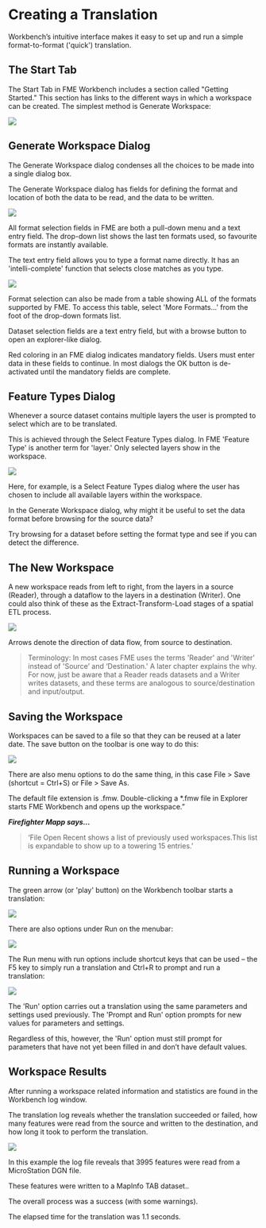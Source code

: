 # Creating a Translation #

Workbench’s intuitive interface makes it easy to set up and run a simple format-to-format ('quick') translation.

## The Start Tab ##
The Start Tab in FME Workbench includes a section called "Getting Started." This section has links to the different ways in which a workspace can be created. The simplest method is Generate Workspace:

![](https://raw.githubusercontent.com/FMEEvangelist/FME-Desktop-Basic-Training-Manual-Images/master/Img1.11.GettingStarted.png)

## Generate Workspace Dialog ##
The Generate Workspace dialog condenses all the choices to be made into a single dialog box.

The Generate Workspace dialog has fields for defining the format and location of both the data to be read, and the data to be written.

![](https://raw.githubusercontent.com/FMEEvangelist/FME-Desktop-Basic-Training-Manual-Images/master/Img1.12.GenerateWorkspaceDialog.png)

All format selection fields in FME are both a pull-down menu and a text entry field. The drop-down list shows the last ten formats used, so favourite formats are instantly available.

The text entry field allows you to type a format name directly. It has an 'intelli-complete' function that selects close matches as you type.

![](https://raw.githubusercontent.com/FMEEvangelist/FME-Desktop-Basic-Training-Manual-Images/master/Img1.13.FormatSelect.png)

Format selection can also be made from a table showing ALL of the formats supported by FME. To access this table, select 'More Formats...' from the foot of the drop-down formats list.

Dataset selection fields are a text entry field, but with a browse button to open an explorer-like dialog.

Red coloring in an FME dialog indicates mandatory fields. Users must enter data in these fields to continue. In most dialogs the OK button is de-activated until the mandatory fields are complete.
 
## Feature Types Dialog ##
Whenever a source dataset contains multiple layers the user is prompted to select which are to be translated.

This is achieved through the Select Feature Types dialog. In FME 'Feature Type' is another term for 'layer.' Only selected layers show in the workspace.

![](https://raw.githubusercontent.com/FMEEvangelist/FME-Desktop-Basic-Training-Manual-Images/master/Img1.14.FeatureTypeSelect.png)

Here, for example, is a Select Feature Types dialog where the user has chosen to include all available layers within the workspace.

In the Generate Workspace dialog, why might it be useful to set the data format before browsing for the source data?

Try browsing for a dataset before setting the format type and see if you can detect the difference.

 
## The New Workspace ##
A new workspace reads from left to right, from the layers in a source (Reader), through a dataflow to the layers in a destination (Writer). One could also think of these as the Extract-Transform-Load stages of a spatial ETL process.

![](https://raw.githubusercontent.com/FMEEvangelist/FME-Desktop-Basic-Training-Manual-Images/master/Img1.15.NewWorkspace.png)

Arrows denote the direction of data flow, from source to destination.

> Terminology: In most cases FME uses the terms 'Reader' and 'Writer' instead of 'Source’ and ‘Destination.' A later chapter explains the why. For now, just be aware that a Reader reads datasets and a Writer writes datasets, and these terms are analogous to source/destination and input/output.


## Saving the Workspace ##
Workspaces can be saved to a file so that they can be reused at a later date. The save button on the toolbar is one way to do this:

![](https://raw.githubusercontent.com/FMEEvangelist/FME-Desktop-Basic-Training-Manual-Images/master/Img1.16.SavingWorkspace.png)

There are also menu options to do the same thing, in this case File > Save (shortcut = Ctrl+S) or File > Save As.

The default file extension is .fmw. Double-clicking a *.fmw file in Explorer starts FME Workbench and opens up the workspace.”


***Firefighter Mapp says…***
> ‘File Open Recent shows a list of previously used workspaces.This list is expandable to show up to a towering 15 entries.’

 
## Running a Workspace ##

The green arrow (or 'play' button) on the Workbench toolbar starts a translation:

![](https://raw.githubusercontent.com/FMEEvangelist/FME-Desktop-Basic-Training-Manual-Images/master/Img1.17.RunningWorkspace.1.png)

There are also options under Run on the menubar:

![](https://raw.githubusercontent.com/FMEEvangelist/FME-Desktop-Basic-Training-Manual-Images/master/Img1.18.RunningWorkspace.2.png)

The Run menu with run options include shortcut keys that can be used – the F5 key to simply run a translation and Ctrl+R to prompt and run a translation:

![](https://raw.githubusercontent.com/FMEEvangelist/FME-Desktop-Basic-Training-Manual-Images/master/Img1.19.RunningWorkspace.3.png)

The 'Run' option carries out a translation using the same parameters and settings used previously. The 'Prompt and Run' option prompts for new values for parameters and settings.

Regardless of this, however, the 'Run' option must still prompt for parameters that have not yet been filled in and don’t have default values.

 
## Workspace Results ##
After running a workspace related information and statistics are found in the Workbench log window.

The translation log reveals whether the translation succeeded or failed, how many features were read from the source and written to the destination, and how long it took to perform the translation.

![](https://raw.githubusercontent.com/FMEEvangelist/FME-Desktop-Basic-Training-Manual-Images/master/Img1.20.TranslationResults.png)

In this example the log file reveals that 3995 features were read from a MicroStation DGN file.

These features were written to a MapInfo TAB dataset..

The overall process was a success (with some warnings).

The elapsed time for the translation was 1.1 seconds.